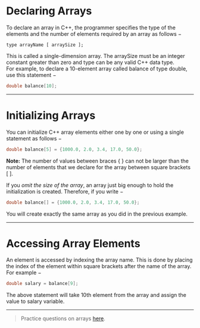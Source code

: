 # Declaring Arrays
To declare an array in C++, the programmer specifies the type of the elements and the number of elements required by an array as follows −

```
type arrayName [ arraySize ];
```

This is called a single-dimension array. The arraySize must be an integer constant greater than zero and type can be any valid C++ data type.  
For example, to declare a 10-element array called balance of type double, use this statement −
```cpp
double balance[10];
```

---
# Initializing Arrays

You can initialize C++ array elements either one by one or using a single statement as follows −

```cpp
double balance[5] = {1000.0, 2.0, 3.4, 17.0, 50.0};
```
**Note:** The number of values between braces { } can not be larger than the number of elements that we declare for the array between square brackets [ ].

If you *_omit the size of the array_*, an array just big enough to hold the initialization is created. Therefore, if you write −

```cpp
double balance[] = {1000.0, 2.0, 3.4, 17.0, 50.0};
```

You will create exactly the same array as you did in the previous example.

---

# Accessing Array Elements

An element is accessed by indexing the array name. This is done by placing the index of the element within square brackets after the name of the array. For example −
```cpp
double salary = balance[9];
```
The above statement will take 10th element from the array and assign the value to salary variable.

---

> Practice questions on arrays [here](https://practice.geeksforgeeks.org/explore/?category%5B%5D=Arrays&page=1&category%5B%5D=Arrays).
